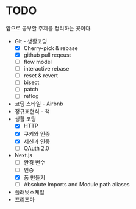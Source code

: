 # TODO

앞으로 공부할 주제를 정리하는 곳이다.

- Git - 생활코딩
  - [x] Cherry-pick & rebase
  - [x] github pull reqeust
  - [ ] flow model
  - [ ] interactive rebase
  - [ ] reset & revert
  - [ ] bisect
  - [ ] patch
  - [ ] reflog
- 코딩 스타일 - Airbnb
- 정규표현식 - 책
- 생활 코딩
  - [x] HTTP
  - [x] 쿠키와 인증
  - [x] 세션과 인증
  - [ ] OAuth 2.0

- Next.js
  - [ ] 환경 변수
  - [ ] 인증
  - [x] 폼 만들기
  - [ ] Absolute Imports and Module path aliases

- 플래닛스케일
- 프리즈마
